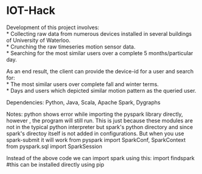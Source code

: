 # IOT-Hack

Development of this project involves:</br>
    * Collecting raw data from numerous devices installed in several buildings of University of Waterloo.</br>
    * Crunching the raw timeseries motion sensor data. </br> 
    * Searching for the most similar users over a complete 5 months/particular day.</br>

As an end result, the client can provide the device-id for a user and search for:</br>
    * The most similar users over complete fall and winter terms.</br>
    * Days and users which depicted similar motion pattern as the queried user.</br>

Dependencies: Python, Java, Scala, Apache Spark, Dygraphs


Notes:
python shows error while importing the pyspark library directly, however , the program will still run.
This is just because these modules are not in the typical python interpreter but spark's python directory
and since spark's directoy itself is not added in configurations. But when you use spark-submit it will work
from pyspark import SparkConf, SparkContext
from pyspark.sql import SparkSession

Instead of the above code we can import spark using this:
import findspark #this can be installed directly using pip
